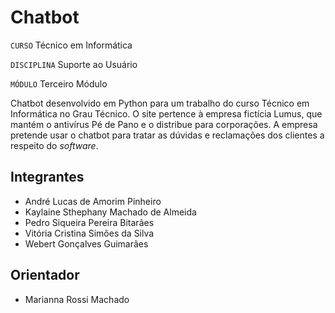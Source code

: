 # Chatbot

`CURSO` Técnico em Informática

`DISCIPLINA` Suporte ao Usuário

`MÓDULO` Terceiro Módulo

Chatbot desenvolvido em Python para um trabalho do curso Técnico em Informática no Grau Técnico. O site pertence à empresa fictícia Lumus, que mantém o antivírus Pé de Pano e o distribue para corporações. A empresa pretende usar o chatbot para tratar as dúvidas e reclamações dos clientes a respeito do *software*.

## Integrantes

* André Lucas de Amorim Pinheiro
* Kaylaine Sthephany Machado de Almeida
* Pedro Siqueira Pereira Bitarães
* Vitória Cristina Simões da Silva
* Webert Gonçalves Guimarães 

## Orientador

* Marianna Rossi Machado
